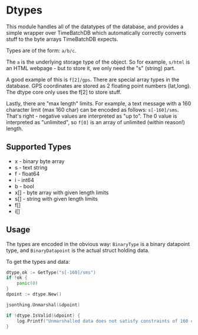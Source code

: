 Dtypes
=================

This module handles all of the datatypes of the database, and provides a simple wrapper over TimeBatchDB which automatically correctly converts stuff to the byte arrays TimeBatchDB expects.

Types are of the form: `a/b/c`.

The `a` is the underlying storage type of the object. So for example, `s/html` is an HTML webpage - but to store it, we only need the "s" (string) part.

A good example of this is `f[2]/gps`. There are special array types in the database. GPS coordinates are stored as 2 floating point numbers (lat,long). The dtype core only uses the f[2] to store stuff.

Lastly, there are "max length" limits. For example, a text message with a 160 character limit (max 160 char) can be encoded as follows: `s[-160]/sms`. That's right - negative values are interpreted as "up to". The 0 value is interpreted as "unlimited", so `f[0]` is an array of unlimited (within reason!) length.

Supported Types
-------

- x - binary byte array
- s - text string
- f - float64
- i - int64
- b - bool
- x\[] - byte array with given length limits
- s\[] - string with given length limits
- f\[]
- i\[]

Usage
-------

The types are encoded in the obvious way: `BinaryType` is a binary datapoint type, and `BinaryDatapoint` is the actual struct holding data.

To get the types and data:
```go
dtype,ok := GetType("s[-160]/sms")
if !ok {
    panic(0)
}
dpoint := dtype.New()

jsonthing.Unmarshal(&dpoint)

if !dtype.IsValid(&dpoint) {
    log.Printf("Unmarshalled data does not satisfy constraints of 160 chars max")
}
```
